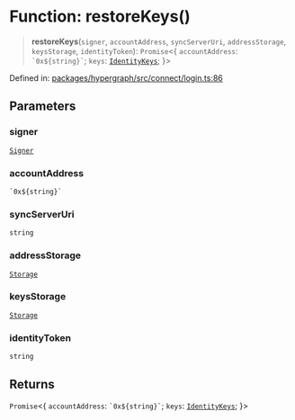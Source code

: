 # Function: restoreKeys()

> **restoreKeys**(`signer`, `accountAddress`, `syncServerUri`, `addressStorage`, `keysStorage`, `identityToken`): `Promise`\<\{ `accountAddress`: `` `0x${string}` ``; `keys`: [`IdentityKeys`](../type-aliases/IdentityKeys.md); \}\>

Defined in: [packages/hypergraph/src/connect/login.ts:86](https://github.com/hashirpm/hypergraph/blob/ab4ea1cdb9430798142e0d735aac9d31c2cf0ae0/packages/hypergraph/src/connect/login.ts#L86)

## Parameters

### signer

[`Signer`](../type-aliases/Signer.md)

### accountAddress

`` `0x${string}` ``

### syncServerUri

`string`

### addressStorage

[`Storage`](../type-aliases/Storage.md)

### keysStorage

[`Storage`](../type-aliases/Storage.md)

### identityToken

`string`

## Returns

`Promise`\<\{ `accountAddress`: `` `0x${string}` ``; `keys`: [`IdentityKeys`](../type-aliases/IdentityKeys.md); \}\>
